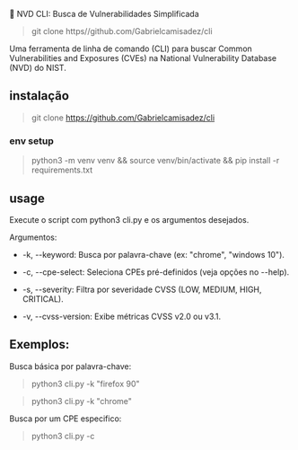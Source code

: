 🔎 NVD CLI: Busca de Vulnerabilidades Simplificada

> git clone https//github.com/Gabrielcamisadez/cli

Uma ferramenta de linha de comando (CLI) para buscar Common Vulnerabilities and Exposures (CVEs) na National Vulnerability Database (NVD) do NIST.

##  instalação 

> git clone https://github.com/Gabrielcamisadez/cli

### env setup
> python3 -m venv venv && source venv/bin/activate && pip install -r requirements.txt


## usage
Execute o script com python3 cli.py e os argumentos desejados.

Argumentos:
- -k, --keyword: Busca por palavra-chave (ex: "chrome", "windows 10").

- -c, --cpe-select: Seleciona CPEs pré-definidos (veja opções no --help).

- -s, --severity: Filtra por severidade CVSS (LOW, MEDIUM, HIGH, CRITICAL).

- -v, --cvss-version: Exibe métricas CVSS v2.0 ou v3.1.

## Exemplos:
Busca básica por palavra-chave:

> python3 cli.py -k "firefox 90"

> python3 cli.py -k "chrome"

Busca por um CPE especifico:

> python3 cli.py -c 




